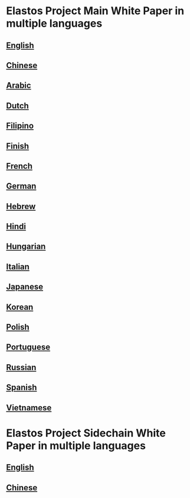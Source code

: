# Elastos Project Main White Paper in multiple languages
## [English](./MainWhitepaper/elastos_whitepaper_english.pdf)
## [Chinese](./MainWhitepaper/elastos_whitepaper_chinese.pdf)
## [Arabic](./MainWhitepaper/elastos_whitepaper_arabic.pdf)
## [Dutch](./MainWhitepaper/elastos_whitepaper_dutch.pdf)
## [Filipino](./MainWhitepaper/elastos_whitepaper_filipino.pdf)
## [Finish](./MainWhitepaper/elastos_whitepaper_finnish.pdf)
## [French](./MainWhitepaper/elastos_whitepaper_french.pdf)
## [German](./MainWhitepaper/elastos_whitepaper_german.pdf)
## [Hebrew](./MainWhitepaper/elastos_whitepaper_hebrew.pdf)
## [Hindi](./MainWhitepaper/elastos_whitepaper_hindi.pdf)
## [Hungarian](./MainWhitepaper/elastos_whitepaper_hungarian.pdf)
## [Italian](./MainWhitepaper/elastos_whitepaper_italian.pdf)
## [Japanese](./MainWhitepaper/elastos_whitepaper_japanese.pdf)
## [Korean](./MainWhitepaper/elastos_whitepaper_korean.pdf)
## [Polish](./MainWhitepaper/elastos_whitepaper_polish.pdf)
## [Portuguese](./MainWhitepaper/elastos_whitepaper_portuguese.pdf)
## [Russian](./MainWhitepaper/elastos_whitepaper_russian.pdf)
## [Spanish](./MainWhitepaper/elastos_whitepaper_spanish.pdf)
## [Vietnamese](./MainWhitepaper/elastos_whitepaper_vietnamese.pdf)

# Elastos Project Sidechain White Paper in multiple languages
## [English](./SidechainWhitepaper/elastos_sidechain_whitepaper_v0.3.0.8_english.pdf)
## [Chinese](./SidechainWhitepaper/elastos_sidechain_whitepaper_v0.3.0.6_chinese.pdf)
